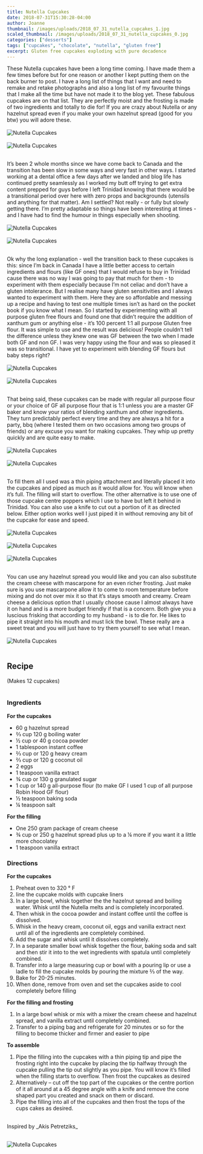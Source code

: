 ```yaml
---
title: Nutella Cupcakes
date: 2018-07-31T15:30:28-04:00
author: Joanne
thumbnail: /images/uploads/2018_07_31_nutella_cupcakes_1.jpg
scaled_thumbnail: /images/uploads/2018_07_31_nutella_cupcakes_0.jpg
categories: ["desserts"]
tags: ["cupcakes", "chocolate", "nutella", "gluten free"]
excerpt: Gluten free cupcakes exploding with pure decadence
---
```


These Nutella cupcakes have been a long time coming. I have made them a few times before but for one reason or another I kept putting them on the back burner to post. I have a long list of things that I want and need to remake and retake photographs and also a long list of my favourite things that I make all the time but have not made it to the blog yet. These fabulous cupcakes are on that list. They are perfectly moist and the frosting is made of two ingredients and totally to die for! If you are crazy about Nutella or any hazelnut spread even if you make your own hazelnut spread (good for you btw) you will adore these.
</br>
</br>
![Nutella Cupcakes](/images/uploads/2018_07_31_nutella_cupcakes_2.jpg)
</br>
</br>
![Nutella Cupcakes](/images/uploads/2018_07_31_nutella_cupcakes_3.jpg)
</br>
</br>

It’s been 2 whole months since we have come back to Canada and the transition has been slow in some ways and very fast in other ways. I started working at a dental office a few days after we landed and blog life has continued pretty seamlessly as I worked my butt off trying to get extra content prepped for guys before I left Trinidad knowing that there would be a transitional period over here with zero props and backgrounds (utensils and anything for that matter). Am I settled? Not really - or fully but slowly getting there. I’m pretty adaptable so things have been interesting at times - and I have had to find the humour in things especially when shooting.
</br>
</br>
![Nutella Cupcakes](/images/uploads/2018_07_31_nutella_cupcakes_4.jpg)
</br>
</br>
![Nutella Cupcakes](/images/uploads/2018_07_31_nutella_cupcakes_5.jpg)
</br>
</br>

Ok why the long explanation - well the transition back to these cupcakes is this: since I’m back in Canada I have a little better  access to certain ingredients and flours (like GF ones) that I would refuse to buy in Trinidad cause there was no way I was going to pay that much for them - to experiment with them especially because I’m not celiac and don’t have a gluten intolerance. But I realise many have gluten sensitivities and I always wanted to experiment with them. Here they are so affordable and messing up a recipe and having to test one multiple times isn’t as hard on the pocket book if you know what I mean. So I started by experimenting with all purpose gluten free flours and found one that didn’t require the addition of xanthum gum or anything else - it’s 100 percent 1:1 all purpose Gluten free flour. It was simple to use and the result was delicious! People couldn’t tell the difference unless they knew one was GF between the two when I made both GF and non GF. I was very happy using the flour and was so pleased it was so transitional.  I have yet to experiment with blending GF flours but baby steps right?
</br>
</br>
![Nutella Cupcakes](/images/uploads/2018_07_31_nutella_cupcakes_6.jpg)
</br>
</br>
![Nutella Cupcakes](/images/uploads/2018_07_31_nutella_cupcakes_7.jpg)
</br>
</br>

That being said, these cupcakes can be made with regular all purpose flour or your choice of GF all purpose flour that is 1:1 unless you are a master GF baker and know your ratios of blending xanthum and other ingredients. They turn predictably perfect every time and they are always a hit for a party, bbq (where I tested them on two occasions among two groups of friends) or any excuse you want for making cupcakes. They whip up pretty quickly and are quite  easy to make.
</br>
</br>
![Nutella Cupcakes](/images/uploads/2018_07_31_nutella_cupcakes_8.jpg)
</br>
</br>
![Nutella Cupcakes](/images/uploads/2018_07_31_nutella_cupcakes_9.jpg)
</br>
</br>

To fill them all I used was a thin piping attachment and literally placed it into the cupcakes and piped as much as it would allow for. You will know when it’s full. The filling will start to overflow. The other alternative is to use one of those cupcake centre poppers which I use to have but left it behind in Trinidad. You can also use a knife to cut out a portion of it as directed below. Either option works well I just piped it in without removing any bit of the cupcake for ease and speed.
</br>
</br>
![Nutella Cupcakes](/images/uploads/2018_07_31_nutella_cupcakes_10.jpg)
</br>
</br>
![Nutella Cupcakes](/images/uploads/2018_07_31_nutella_cupcakes_11.jpg)
</br>
</br>
![Nutella Cupcakes](/images/uploads/2018_07_31_nutella_cupcakes_12.jpg)
</br>
</br>

You can use any hazelnut spread you would like and you can also substitute the cream cheese with mascarpone for an even richer frosting. Just make sure is you use mascarpone allow it to come to room temperature before mixing and do not over mix  it so that it’s stays smooth and creamy. Cream cheese a delicious option that I usually choose cause I almost always have it on hand and is a more budget friendly if that is a concern. Both give you a luscious frisking that according to my husband - is to die for. He likes to pipe it straight into his mouth and must lick the bowl. These really are a sweet treat and you will just have to try them yourself to see what I mean.
</br>
</br>
![Nutella Cupcakes](/images/uploads/2018_07_31_nutella_cupcakes_13.jpg)
</br>
</br>

## Recipe 
(Makes 12 cupcakes)
</br>
</br>

### Ingredients

__For the cupcakes__

* 60 g hazelnut spread 
* &frac23; cup 120 g boiling water
* &frac12; cup or 40 g cocoa powder
* 1 tablespoon instant coffee
* &frac23; cup or 120 g heavy cream
* &frac23; cup or 120 g coconut oil
* 2 eggs
* 1 teaspoon vanilla extract
* &frac34; cup or 130 g granulated sugar
* 1 cup or 140 g all-purpose flour (to make GF I used 1 cup of all purpose Robin Hood GF flour) 
* &frac12; teaspoon baking soda
* &frac14; teaspoon salt

__For the filling__

* One 250 gram package of cream cheese
* &frac34; cup or 250 g hazelnut spread plus up to a &frac14; more if you want it a little more chocolatey 
* 1 teaspoon vanilla extract 

### Directions

__For the cupcakes__

1. Preheat oven to 320 &deg; F  
2. line the cupcake molds with cupcake liners
3. In a large bowl, whisk together the the hazelnut spread and boiling water. Whisk until the Nutella melts and is completely incorporated.
4. Then whisk in the cocoa powder and instant coffee until the coffee is dissolved. 
5. Whisk in the heavy cream, coconut oil, eggs and vanilla extract next until all of the ingredients are completely combined.
6. Add the sugar and whisk until it dissolves completely.
7. In a separate smaller bowl whisk together the flour, baking soda and salt and then stir it into to the wet ingredients with spatula until completely combined.
8. Transfer into a large measuring cup or bowl with a pouring lip or use a ladle to fill the cupcake molds by pouring the mixture &frac23; of the way.
9. Bake for 20-25 minutes.
10. When done, remove from oven and set the cupcakes aside to cool completely before filling 

__For the filling and frosting__

1. In a large bowl whisk or mix with a mixer the cream cheese and hazelnut spread, and vanilla extract until completely combined.
1. Transfer to a piping bag and refrigerate for 20 minutes or so for the filling to become thicker and firmer and easier to pipe 

__To assemble__

1. Pipe the filling into the cupcakes with a thin piping tip and pipe the frosting right into the cupcake by placing the tip halfway through the cupcake pulling the tip out slightly as you pipe. You will know it’s filled when the filling starts to overflow. Then frost the cupcakes as desired 
1. Alternatively – cut off the top part of the cupcakes or the centre portion of it all around at a 45 degree angle with a knife and remove the cone shaped part you created and snack on them or discard. 
1. Pipe the filling into all of the cupcakes and then frost the tops of the cups cakes as desired.  

</br>
Inspired by _Akis Petretziks_
</br>
</br>

![Nutella Cupcakes](/images/uploads/2018_07_31_nutella_cupcakes_14.jpg)